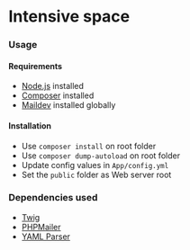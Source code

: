 Intensive space
========

### Usage

#### Requirements
* [Node.js](https://nodejs.org/en/) installed
* [Composer](https://getcomposer.org/) installed
* [Maildev](https://www.npmjs.com/package/maildev) installed globally

#### Installation

- Use `composer install` on root folder
- Use `composer dump-autoload` on root folder
- Update config values in `App/config.yml`
- Set the `public` folder as Web server root

### Dependencies used
* [Twig](https://github.com/twigphp/Twig)
* [PHPMailer](https://github.com/PHPMailer/PHPMailer)
* [YAML Parser](https://github.com/symfony/yaml)
